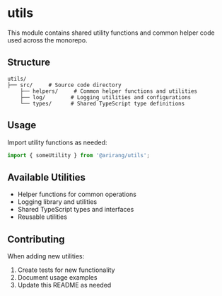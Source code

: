 # utils

This module contains shared utility functions and common helper code used across the monorepo.

## Structure

```
utils/
├── src/     # Source code directory
    ├── helpers/     # Common helper functions and utilities
    ├── log/        # Logging utilities and configurations
    └── types/      # Shared TypeScript type definitions
```

## Usage

Import utility functions as needed:

```typescript
import { someUtility } from '@arirang/utils';
```

## Available Utilities

-   Helper functions for common operations
-   Logging library and utilities
-   Shared TypeScript types and interfaces
-   Reusable utilities

## Contributing

When adding new utilities:

1. Create tests for new functionality
2. Document usage examples
3. Update this README as needed
